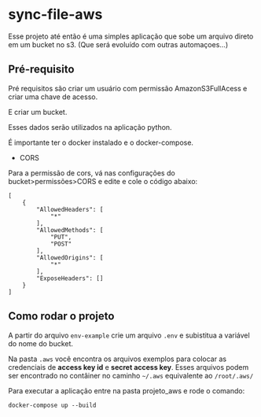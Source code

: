 # sync-file-aws


Esse projeto até então é uma simples aplicação que sobe um arquivo direto em um bucket no s3. (Que será evoluído com outras automaçoes...)


## Pré-requisito
Pré requisitos são criar um usuário com permissão AmazonS3FullAcess e criar uma chave de acesso. 

E criar um bucket.

Esses dados serão utilizados na aplicação python.

É importante ter o docker instalado e o docker-compose.

- CORS

Para a permissão de cors, vá nas configurações do bucket>permissões>CORS e edite e cole o código abaixo:

```
[
    {
        "AllowedHeaders": [
            "*"
        ],
        "AllowedMethods": [
            "PUT",
            "POST"
        ],
        "AllowedOrigins": [
            "*"
        ],
        "ExposeHeaders": []
    }
]
```


## Como rodar o projeto

A partir do arquivo `env-example` crie um arquivo `.env` e subistitua a variável do nome do bucket.

Na pasta `.aws` você encontra os arquivos exemplos para colocar as credenciais de **access key id** e **secret access key**. Esses arquivos podem ser encontrado no contâiner no caminho `~/.aws` equivalente ao `/root/.aws/`


Para executar a aplicação entre na pasta projeto_aws e rode o comando:

`docker-compose up --build`





